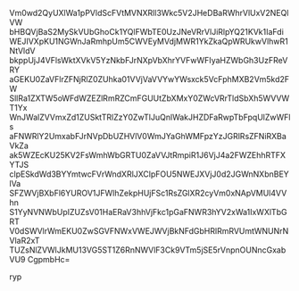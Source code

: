 Vm0wd2QyUXlWa1pPVldScFVtMVNXRll3Wkc5V2JHeDBaRWhrVlUxV2NEQlVW
bHBQVjBaS2MySkVUbGhoCk1YQlFWbTE0UzJNeVRrVlJiRlpYQ21KVk1IaFdi
WEJIVXpKU1NGWnJaRmhpUm5CWVEyMVdjMWR1YkZkaQpWRUkwVlhwR1NtVldV
bkppUjJ4VFlsWktXVkV5YzNkbFJrNXpVbXhrYVFwWFIyaHZWbGh3UzFReVRY
aGEKU0ZaVFlrZFNjRlZ0ZUhka01VVjVaVVYwYWsxck5VcFphMXB2Vm5kd2FW
SllRa1ZXTW5oWFdWZEZlRmRZCmFGUUtZbXMxY0ZWcVRrTldSbXh5WVVWT1Yx
WnJWalZVVmxZd1ZUSktTRlZzY0ZwTlJuQnlWakJHZDFaRwpTbFpqUlZwWFls
aFNWRlY2UmxabFJrNVpDbUZHVlV0WmJYaGhWMFpzYzJGRlRsZFNiRXBaVkZa
ak5WZEcKU25KV2FsWmhWbGRTU0ZaVVJtRmpiR1J6VjJ4a2FWZEhhRTFXYTJS
clpESkdWd3BYYmtwcFVrWndXRlJXClpFOU5NWEJXVjJ0d2JGWnNXbnBEYlVa
SFZWVjBXbFl6YUROV1JFWlhZekpHUjFSc1RsZGlXR2cyVm0xNApVMUl4VVhn
S1YyNVNWbUpIZUZsV01HaERaV3hhVjFkc1pGaFNWR3hYV2xWa1IxWXlTbGRT
V0dSWVlrWmEKU0ZwSGVFNWxVWEJWVjBkNFdGbHRlRmRVUmtWNUNrNVlaR2xT
TUZsNlZVWlJkMU13VG5ST1Z6RnNWVlF3Ck9VTm5jSE5rVnpnOUNncGxabVU9
CgpmbHc=

ryp